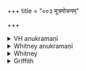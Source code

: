 +++
title = "००३ मूत्रमोचनम्"

+++

<details><summary>VH anukramaṇī</summary>

मूत्रमोचनम्।  
१-९ अथर्वा। १ पर्जन्यः, २ मित्रः, ३ वरुणः, ४ चन्द्रः, ५ सूर्यः, (१-९ मूत्रमोचनम्)। अनुष्टुप्, १-५ पथ्यापङ्क्तिः।
</details>

<details><summary>Whitney anukramaṇī</summary>

[Atharvan.—navarcam. parjanyamitrādibahudevatyam. ānuṣṭubham: 1-5. pathyāpan̄kti]
</details>



<details><summary>Whitney</summary>

### Comment
Of this hymn, only vss. 7-8 are found in Pāipp. (in xix.), without the refrain. It is doubtless intended at Kāuś. 25. 10, as used in a rite for regulating the flow of urine; vss. 8-9 are specified in 25. 12. The "reed" implies some primitive form of a fistula urinaria, the vastiyantra (one of the nāḍiyantrāṇi) of the later physicians—who, however, do not appear to have made frequent use of it.


### Translations
Translated: Weber, iv. 395; Griffith, i. 4; Bloomfield, 10, 235.—Cf. Bergaigne-Henry, Manuel, p. 130.
</details>

<details><summary>Griffith</summary>

A charm against constipation and suppression of urine
</details>
